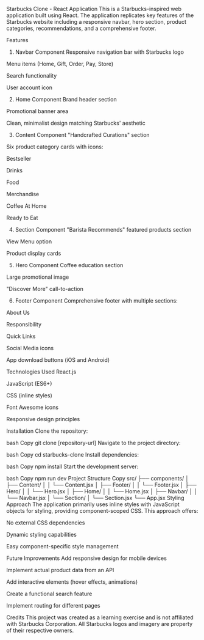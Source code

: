Starbucks Clone - React Application
This is a Starbucks-inspired web application built using React. The application replicates key features of the Starbucks website including a responsive navbar, hero section, product categories, recommendations, and a comprehensive footer.

Features
1. Navbar Component
Responsive navigation bar with Starbucks logo

Menu items (Home, Gift, Order, Pay, Store)

Search functionality

User account icon

2. Home Component
Brand header section

Promotional banner area

Clean, minimalist design matching Starbucks' aesthetic

3. Content Component
"Handcrafted Curations" section

Six product category cards with icons:

Bestseller

Drinks

Food

Merchandise

Coffee At Home

Ready to Eat

4. Section Component
"Barista Recommends" featured products section

View Menu option

Product display cards

5. Hero Component
Coffee education section

Large promotional image

"Discover More" call-to-action

6. Footer Component
Comprehensive footer with multiple sections:

About Us

Responsibility

Quick Links

Social Media icons

App download buttons (iOS and Android)

Technologies Used
React.js

JavaScript (ES6+)

CSS (inline styles)

Font Awesome icons

Responsive design principles

Installation
Clone the repository:

bash
Copy
git clone [repository-url]
Navigate to the project directory:

bash
Copy
cd starbucks-clone
Install dependencies:

bash
Copy
npm install
Start the development server:

bash
Copy
npm run dev
Project Structure
Copy
src/
├── components/
│   ├── Content/
│   │   └── Content.jsx
│   ├── Footer/
│   │   └── Footer.jsx
│   ├── Hero/
│   │   └── Hero.jsx
│   ├── Home/
│   │   └── Home.jsx
│   ├── Navbar/
│   │   └── Navbar.jsx
│   └── Section/
│       └── Section.jsx
└── App.jsx
Styling Approach
The application primarily uses inline styles with JavaScript objects for styling, providing component-scoped CSS. This approach offers:

No external CSS dependencies

Dynamic styling capabilities

Easy component-specific style management

Future Improvements
Add responsive design for mobile devices

Implement actual product data from an API

Add interactive elements (hover effects, animations)

Create a functional search feature

Implement routing for different pages

Credits
This project was created as a learning exercise and is not affiliated with Starbucks Corporation. All Starbucks logos and imagery are property of their respective owners.
